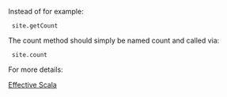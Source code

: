 Instead of for example:

     site.getCount

 The count method should simply be named count and called via:

     site.count

 For more details:

 [Effective Scala](https://twitter.github.io/effectivescala/#Formatting-Naming)
